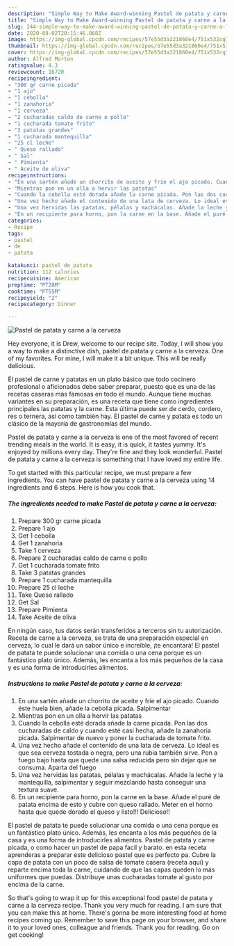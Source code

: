 ```yaml
---
description: "Simple Way to Make Award-winning Pastel de patata y carne a la cerveza"
title: "Simple Way to Make Award-winning Pastel de patata y carne a la cerveza"
slug: 244-simple-way-to-make-award-winning-pastel-de-patata-y-carne-a-la-cerveza
date: 2020-08-02T20:15:46.868Z
image: https://img-global.cpcdn.com/recipes/57e55d3a321860e4/751x532cq70/pastel-de-patata-y-carne-a-la-cerveza-foto-principal.jpg
thumbnail: https://img-global.cpcdn.com/recipes/57e55d3a321860e4/751x532cq70/pastel-de-patata-y-carne-a-la-cerveza-foto-principal.jpg
cover: https://img-global.cpcdn.com/recipes/57e55d3a321860e4/751x532cq70/pastel-de-patata-y-carne-a-la-cerveza-foto-principal.jpg
author: Alfred Morton
ratingvalue: 4.3
reviewcount: 16720
recipeingredient:
- "300 gr carne picada"
- "1 ajo"
- "1 cebolla"
- "1 zanahoria"
- "1 cerveza"
- "2 cucharadas caldo de carne o pollo"
- "1 cucharada tomate frito"
- "3 patatas grandes"
- "1 cucharada mantequilla"
- "25 cl leche"
- " Queso rallado"
- " Sal"
- " Pimienta"
- " Aceite de oliva"
recipeinstructions:
- "En una sartén añade un chorrito de aceite y fríe el ajo picado. Cuando éste huela bien, añade la cebolla picada. Salpimentar"
- "Mientras pon en un olla a hervir las patatas"
- "Cuando la cebolla esté dorada añade la carne picada. Pon las dos cucharadas de caldo y cuando esté casi hecha, añade la zanahoria picada. Salpimentar de nuevo y poner la cucharada de tomate frito."
- "Una vez hecho añade el contenido de una lata de cerveza. Lo ideal es que sea cerveza tostada o negra, pero una rubia también sirve. Pon a fuego bajo hasta que quede una salsa reducida pero sin dejar que se consuma. Aparta del fuego"
- "Una vez hervidas las patatas, pélalas y machácalas. Añade la leche y la mantequilla, salpimentar y seguir mezclando hasta conseguir una textura suave."
- "En un recipiente para horno, pon la carne en la base. Añade el puré de patata encima de esto y cubre con queso rallado. Meter en el horno hasta que quede dorado el queso y listo!!! Delicioso!!"
categories:
- Recipe
tags:
- pastel
- de
- patata

katakunci: pastel de patata 
nutrition: 112 calories
recipecuisine: American
preptime: "PT28M"
cooktime: "PT55M"
recipeyield: "2"
recipecategory: Dinner

---
```



![Pastel de patata y carne a la cerveza](https://img-global.cpcdn.com/recipes/57e55d3a321860e4/751x532cq70/pastel-de-patata-y-carne-a-la-cerveza-foto-principal.jpg)

Hey everyone, it is Drew, welcome to our recipe site. Today, I will show you a way to make a distinctive dish, pastel de patata y carne a la cerveza. One of my favorites. For mine, I will make it a bit unique. This will be really delicious.

El pastel de carne y patatas en un plato básico que todo cocinero profesional o aficionados debe saber preparar, puesto que es una de las recetas caseras más famosas en todo el mundo. Aunque tiene muchas variantes en su preparación, es una receta que tiene como ingredientes principales las patatas y la carne. Esta última puede ser de cerdo, cordero, res o ternera, así como también hay. El pastel de carne y patata es todo un clásico de la mayoría de gastronomías del mundo.

Pastel de patata y carne a la cerveza is one of the most favored of recent trending meals in the world. It is easy, it is quick, it tastes yummy. It's enjoyed by millions every day. They're fine and they look wonderful. Pastel de patata y carne a la cerveza is something that I have loved my entire life.


To get started with this particular recipe, we must prepare a few ingredients. You can have pastel de patata y carne a la cerveza using 14 ingredients and 6 steps. Here is how you cook that.

<!--inarticleads1-->

##### The ingredients needed to make Pastel de patata y carne a la cerveza:

1. Prepare 300 gr carne picada
1. Prepare 1 ajo
1. Get 1 cebolla
1. Get 1 zanahoria
1. Take 1 cerveza
1. Prepare 2 cucharadas caldo de carne o pollo
1. Get 1 cucharada tomate frito
1. Take 3 patatas grandes
1. Prepare 1 cucharada mantequilla
1. Prepare 25 cl leche
1. Take  Queso rallado
1. Get  Sal
1. Prepare  Pimienta
1. Take  Aceite de oliva


En ningún caso, tus datos serán transferidos a terceros sin tu autorización. Receta de carne a la cerveza, se trata de una preparación especial en cerveza, lo cual le dará un sabor único e increíble, ¡te encantará! El pastel de patata te puede solucionar una comida o una cena porque es un fantástico plato único. Además, les encanta a los más pequeños de la casa y es una forma de introducirles alimentos. 

<!--inarticleads2-->

##### Instructions to make Pastel de patata y carne a la cerveza:

1. En una sartén añade un chorrito de aceite y fríe el ajo picado. Cuando éste huela bien, añade la cebolla picada. Salpimentar
1. Mientras pon en un olla a hervir las patatas
1. Cuando la cebolla esté dorada añade la carne picada. Pon las dos cucharadas de caldo y cuando esté casi hecha, añade la zanahoria picada. Salpimentar de nuevo y poner la cucharada de tomate frito.
1. Una vez hecho añade el contenido de una lata de cerveza. Lo ideal es que sea cerveza tostada o negra, pero una rubia también sirve. Pon a fuego bajo hasta que quede una salsa reducida pero sin dejar que se consuma. Aparta del fuego
1. Una vez hervidas las patatas, pélalas y machácalas. Añade la leche y la mantequilla, salpimentar y seguir mezclando hasta conseguir una textura suave.
1. En un recipiente para horno, pon la carne en la base. Añade el puré de patata encima de esto y cubre con queso rallado. Meter en el horno hasta que quede dorado el queso y listo!!! Delicioso!!


El pastel de patata te puede solucionar una comida o una cena porque es un fantástico plato único. Además, les encanta a los más pequeños de la casa y es una forma de introducirles alimentos. Pastel de patata y carne picada, o como hacer un pastel de papa facil y barato. en esta receta aprenderas a preparar este delicioso pastel que es perfecto pa. Cubre la capa de patata con un poco de salsa de tomate casera (receta aquí) y reparte encima toda la carne, cuidando de que las capas queden lo más uniformes que puedas. Distribuye unas cucharadas tomate al gusto por encima de la carne. 

So that's going to wrap it up for this exceptional food pastel de patata y carne a la cerveza recipe. Thank you very much for reading. I am sure that you can make this at home. There's gonna be more interesting food at home recipes coming up. Remember to save this page on your browser, and share it to your loved ones, colleague and friends. Thank you for reading. Go on get cooking!
